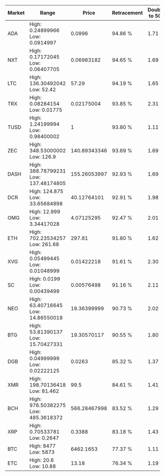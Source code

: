 | Market | Range | Price| Retracement | Doubles to 50% |
| --- | --- | --- | --- | --- |
| ADA | High: 0.24899966<br />Low: 0.0914997 | 0.0996 | 94.86 % | 1.71 |
| NXT | High: 0.17172045<br />Low: 0.06407705 | 0.06983182 | 94.65 % | 1.69 |
| LTC | High: 136.30492042<br />Low: 52.42 | 57.29 | 94.19 % | 1.65 |
| TRX | High: 0.08284154<br />Low: 0.01775 | 0.02175004 | 93.85 % | 2.31 |
| TUSD | High: 1.24199994<br />Low: 0.98400002 | 1 | 93.80 % | 1.11 |
| ZEC | High: 348.53000002<br />Low: 126.9 | 140.89343346 | 93.69 % | 1.69 |
| DASH | High: 388.78799231<br />Low: 137.48174805 | 155.26053997 | 92.93 % | 1.69 |
| DCR | High: 124.875<br />Low: 33.65684898 | 40.12764101 | 92.91 % | 1.98 |
| OMG | High: 12.999<br />Low: 3.34417028 | 4.07125295 | 92.47 % | 2.01 |
| ETH | High: 702.23534257<br />Low: 261.68 | 297.81 | 91.80 % | 1.62 |
| XVG | High: 0.05499445<br />Low: 0.01048999 | 0.01422218 | 91.61 % | 2.30 |
| SC | High: 0.0199<br />Low: 0.00439499 | 0.00576498 | 91.16 % | 2.11 |
| NEO | High: 63.40716645<br />Low: 14.86550018 | 19.36399999 | 90.73 % | 2.02 |
| BTG | High: 53.81390137<br />Low: 15.70427331 | 19.30570117 | 90.55 % | 1.80 |
| DGB | High: 0.04999999<br />Low: 0.02222125 | 0.0263 | 85.32 % | 1.37 |
| XMR | High: 198.70136418<br />Low: 81.462 | 99.5 | 84.61 % | 1.41 |
| BCH | High: 976.50382275<br />Low: 485.3618372 | 566.28467998 | 83.52 % | 1.29 |
| XRP | High: 0.70533781<br />Low: 0.2647 | 0.3388 | 83.18 % | 1.43 |
| BTC | High: 8477<br />Low: 5873 | 6462.1653 | 77.37 % | 1.11 |
| ETC | High: 20.6<br />Low: 10.88 | 13.18 | 76.34 % | 1.19 |
